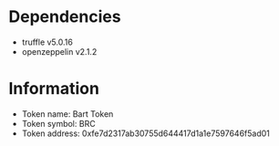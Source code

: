 # Dependencies

- truffle v5.0.16
- openzeppelin v2.1.2

# Information

- Token name: Bart Token
- Token symbol: BRC
- Token address: 0xfe7d2317ab30755d644417d1a1e7597646f5ad01